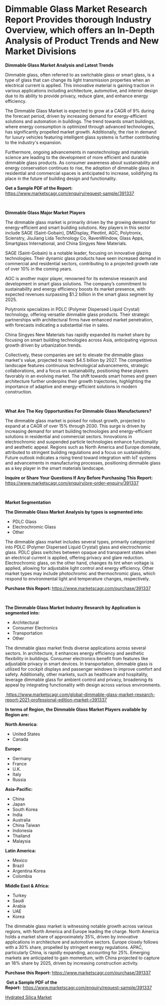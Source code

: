 <p><h1>Dimmable Glass Market Research Report Provides thorough Industry Overview, which offers an In-Depth Analysis of Product Trends and New Market Divisions</h1></p><p><strong>Dimmable Glass Market Analysis and Latest Trends</strong></p>
<p><p>Dimmable glass, often referred to as switchable glass or smart glass, is a type of glass that can change its light transmission properties when an electrical current is applied. This innovative material is gaining traction in various applications including architecture, automotive, and interior design due to its ability to provide privacy, reduce glare, and enhance energy efficiency. </p><p>The Dimmable Glass Market is expected to grow at a CAGR of 9% during the forecast period, driven by increasing demand for energy-efficient solutions and automation in buildings. The trend towards smart buildings, where energy consumption is optimized through advanced technologies, has significantly propelled market growth. Additionally, the rise in demand for luxury vehicles featuring intelligent glass systems is further contributing to the industry's expansion. </p><p>Furthermore, ongoing advancements in nanotechnology and materials science are leading to the development of more efficient and durable dimmable glass products. As consumer awareness about sustainability and energy conservation continues to rise, the adoption of dimmable glass in residential and commercial spaces is anticipated to increase, solidifying its place in the future of building design and functionality.</p></p>
<p><strong>Get a Sample PDF of the Report:&nbsp;</strong> <a href="https://www.marketscagr.com/enquiry/request-sample/391337?utm_campaign=1743&utm_medium=2&utm_source=Github&utm_content=ia&utm_term=16012025&utm_id=dimmable-glass">https://www.marketscagr.com/enquiry/request-sample/391337</a></p>
<p>&nbsp;</p>
<p><strong>Dimmable Glass Major Market Players</strong></p>
<p><p>The dimmable glass market is primarily driven by the growing demand for energy-efficient and smart building solutions. Key players in this sector include SAGE (Saint-Gobain), DMDisplay, Pleotint, AGC, Polytronix, Scienstry, JiuJiang Lida Technology Co, RavenWindow, Glass Apps, Smartglass International, and China Singyes New Materials.</p><p>SAGE (Saint-Gobain) is a notable leader, focusing on innovative glazing technologies. Their dynamic glass products have seen increased demand in commercial and residential sectors, contributing to a projected growth rate of over 10% in the coming years.</p><p>AGC is another major player, renowned for its extensive research and development in smart glass solutions. The company’s commitment to sustainability and energy efficiency boosts its market presence, with expected revenues surpassing $1.2 billion in the smart glass segment by 2025.</p><p>Polytronix specializes in PDLC (Polymer Dispersed Liquid Crystal) technology, offering versatile dimmable glass products. Their strategic partnerships with architectural firms have enhanced market penetration, with forecasts indicating a substantial rise in sales.</p><p>China Singyes New Materials has rapidly expanded its market share by focusing on smart building technologies across Asia, anticipating vigorous growth driven by urbanization trends.</p><p>Collectively, these companies are set to elevate the dimmable glass market's value, projected to reach $4.5 billion by 2027. The competitive landscape features continuous technological advancements, strategic collaborations, and a focus on sustainability, positioning these players favorably in an evolving market. The shift towards smart homes and green architecture further underpins their growth trajectories, highlighting the importance of adaptive and energy-efficient solutions in modern construction.</p></p>
<p>&nbsp;</p>
<p><strong>What Are The Key Opportunities For Dimmable Glass Manufacturers?</strong></p>
<p><p>The dimmable glass market is poised for robust growth, projected to expand at a CAGR of over 15% through 2030. This surge is driven by increasing demand for smart building technologies and energy-efficient solutions in residential and commercial sectors. Innovations in electrochromic and suspended particle technologies enhance functionality and aesthetic appeal. Regions such as North America and Europe dominate, attributed to stringent building regulations and a focus on sustainability. Future outlook indicates a rising trend toward integration with IoT systems and advancements in manufacturing processes, positioning dimmable glass as a key player in the smart materials landscape.</p></p>
<p><strong>Inquire or Share Your Questions If Any Before Purchasing This Report:</strong> <a href="https://www.marketscagr.com/enquiry/pre-order-enquiry/391337?utm_campaign=1743&utm_medium=2&utm_source=Github&utm_content=ia&utm_term=16012025&utm_id=dimmable-glass">https://www.marketscagr.com/enquiry/pre-order-enquiry/391337</a></p>
<p>&nbsp;</p>
<p><strong>Market Segmentation</strong></p>
<p><strong>The Dimmable Glass Market Analysis by types is segmented into:</strong></p>
<p><ul><li>PDLC Glass</li><li>Electrochromic Glass</li><li>Other</li></ul></p>
<p><p>The dimmable glass market includes several types, primarily categorized into PDLC (Polymer Dispersed Liquid Crystal) glass and electrochromic glass. PDLC glass switches between opaque and transparent states when an electrical current is applied, offering privacy and glare reduction. Electrochromic glass, on the other hand, changes its tint when voltage is applied, allowing for adjustable light control and energy efficiency. Other market types may include photochromic and thermochromic glass, which respond to environmental light and temperature changes, respectively.</p></p>
<p><strong>Purchase this Report:&nbsp;</strong><a href="https://www.marketscagr.com/purchase/391337?utm_campaign=1743&utm_medium=2&utm_source=Github&utm_content=ia&utm_term=16012025&utm_id=dimmable-glass">https://www.marketscagr.com/purchase/391337</a></p>
<p>&nbsp;</p>
<p><strong>The Dimmable Glass Market Industry Research by Application is segmented into:</strong></p>
<p><ul><li>Architectural</li><li>Consumer Electronics</li><li>Transportation</li><li>Other</li></ul></p>
<p><p>The dimmable glass market finds diverse applications across several sectors. In architecture, it enhances energy efficiency and aesthetic flexibility in buildings. Consumer electronics benefit from features like adjustable privacy in smart devices. In transportation, dimmable glass is utilized for cockpit displays and passenger windows to improve comfort and safety. Additionally, other markets, such as healthcare and hospitality, leverage dimmable glass for ambient control and privacy, broadening its appeal by integrating functionality with design across various environments.</p></p>
<p><a href="https://www.marketscagr.com/global-dimmable-glass-market-research-report-2021-professional-edition-market-r391337?utm_campaign=1743&utm_medium=2&utm_source=Github&utm_content=ia&utm_term=16012025&utm_id=dimmable-glass">&nbsp;https://www.marketscagr.com/global-dimmable-glass-market-research-report-2021-professional-edition-market-r391337</a></p>
<p><strong>In terms of Region, the Dimmable Glass Market Players available by Region are:</strong></p>
<p>
    <p> <strong> North America: </strong>
        <ul>
            <li>United States</li>
            <li>Canada</li>
        </ul>
        </p> 
    <p> <strong> Europe: </strong>
        <ul>
            <li>Germany</li>
            <li>France</li>
            <li>U.K.</li>
            <li>Italy</li>
            <li>Russia</li>
        </ul>
        </p> 
    <p> <strong> Asia-Pacific: </strong>
        <ul>
            <li>China</li>
            <li>Japan</li>
            <li>South Korea</li>
            <li>India</li>
            <li>Australia</li>
            <li>China Taiwan</li>
            <li>Indonesia</li>
            <li>Thailand</li>
            <li>Malaysia</li>
        </ul>
        </p> 
    <p> <strong> Latin America: </strong>
        <ul>
            <li>Mexico</li>
            <li>Brazil</li>
            <li>Argentina Korea</li>
            <li>Colombia</li>
        </ul>
        </p> 
    <p> <strong> Middle East & Africa: </strong>
        <ul>
            <li>Turkey</li>
            <li>Saudi</li>
            <li>Arabia</li>
            <li>UAE</li>
            <li>Korea</li>
        </ul>
    </p>
    </p>
<p><p>The dimmable glass market is witnessing notable growth across various regions, with North America and Europe leading the charge. North America holds a market share of approximately 35%, driven by innovative applications in architecture and automotive sectors. Europe closely follows with a 30% share, propelled by stringent energy regulations. APAC, particularly China, is rapidly expanding, accounting for 25%. Emerging markets are anticipated to gain momentum, with China projected to capture an 18% share by 2025, driven by increasing construction activity.</p></p>
<p><strong>Purchase this Report: </strong><a href="https://www.marketscagr.com/purchase/391337?utm_campaign=1743&utm_medium=2&utm_source=Github&utm_content=ia&utm_term=16012025&utm_id=dimmable-glass">https://www.marketscagr.com/purchase/391337</a></p>
<p>&nbsp;<strong>Get a Sample PDF of the Report:&nbsp;&nbsp;</strong><a href="https://www.marketscagr.com/enquiry/request-sample/391337?utm_campaign=1743&utm_medium=2&utm_source=Github&utm_content=ia&utm_term=16012025&utm_id=dimmable-glass">https://www.marketscagr.com/enquiry/request-sample/391337</a></p>
<p><strong></strong></p>
<p><p><a href="https://github.com/willjis/Market-Research-Report-List-1/blob/main/hydrated-silica-market.md?utm_campaign=1743&utm_medium=2&utm_source=Github&utm_content=ia&utm_term=16012025&utm_id=dimmable-glass">Hydrated Silica Market</a></p></p>